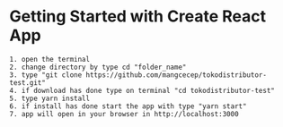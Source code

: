# Getting Started with Create React App

    1. open the terminal 
    2. change directory by type cd "folder_name"
    3. type "git clone https://github.com/mangcecep/tokodistributor-test.git"
    4. if download has done type on terminal "cd tokodistributor-test"
    5. type yarn install
    6. if install has done start the app with type "yarn start"
    7. app will open in your browser in http://localhost:3000